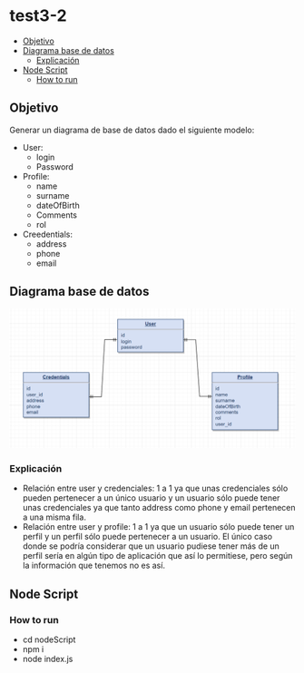 # test3-2

- [Objetivo](#objetivo)
- [Diagrama base de datos](#diagrama-base-de-datos)
  * [Explicación](#explicación)
- [Node Script](#node-script)
  * [How to run](#how-to-run)

## Objetivo
Generar un diagrama de base de datos dado el siguiente modelo:
- User:
  - login
  - Password
- Profile:
  - name
  - surname
  - dateOfBirth
  - Comments
  - rol
- Creedentials:
  - address
  - phone
  - email

## Diagrama base de datos

![Alt text](image.png)

  ### Explicación
  - Relación entre user y credenciales: 1 a 1 ya que unas credenciales sólo pueden pertenecer a un único usuario y un usuario sólo puede tener unas credenciales ya que tanto address como phone y email pertenecen a una misma fila.
  - Relación entre user y profile: 1 a 1 ya que un usuario sólo puede tener un perfil y un perfil sólo puede pertenecer a un usuario. El único caso donde se podría considerar que un usuario pudiese tener más de un perfil sería en algún tipo de aplicación que así lo permitiese, pero según la información que tenemos no es así.

## Node Script

  ### How to run
  - cd nodeScript
  - npm i
  - node index.js
  